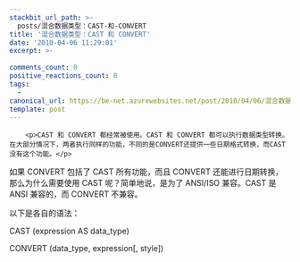 ```yaml
---
stackbit_url_path: >-
  posts/混合数据类型：CAST-和-CONVERT
title: '混合数据类型：CAST 和 CONVERT'
date: '2010-04-06 11:29:01'
excerpt: >-
  
comments_count: 0
positive_reactions_count: 0
tags: 
  - 
canonical_url: https://be-net.azurewebsites.net/post/2010/04/06/混合数据类型：CAST-和-CONVERT
template: post
---
```


        <p>CAST 和 CONVERT 都经常被使用。CAST 和 CONVERT 都可以执行数据类型转换。在大部分情况下，两者执行同样的功能，不同的是CONVERT还提供一些日期格式转换，而CAST没有这个功能。</p>
<p>如果 CONVERT 包括了 CAST 所有功能，而且 CONVERT 还能进行日期转换，那么为什么需要使用 CAST 呢？简单地说，是为了 ANSI/ISO 兼容。CAST 是 ANSI 兼容的，而 CONVERT 不兼容。</p>
<p>以下是各自的语法：</p>
<p>CAST (expression AS data_type)</p>
<p>CONVERT (data_type, expression[, style])&nbsp;</p>
      